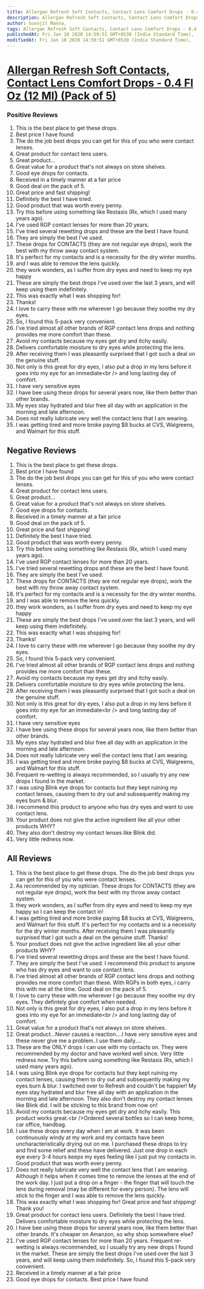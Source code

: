 ```yaml
---
title: Allergan Refresh Soft Contacts, Contact Lens Comfort Drops - 0.4 Fl Oz (12 Ml) (Pack of 5),
description: Allergan Refresh Soft Contacts, Contact Lens Comfort Drops - 0.4 Fl Oz (12 Ml) (Pack of 5),
author: Suvojit Manna,
tags: Allergan Refresh Soft Contacts, Contact Lens Comfort Drops - 0.4 Fl Oz (12 Ml) (Pack of 5),
publishedAt: Fri Jan 10 2020 14:59:51 GMT+0530 (India Standard Time),
modifiedAt: Fri Jan 10 2020 14:59:51 GMT+0530 (India Standard Time),
---
```


# [Allergan Refresh Soft Contacts, Contact Lens Comfort Drops - 0.4 Fl Oz (12 Ml) (Pack of 5)](https://products.checkmycream.com/products/Allergan-Refresh-Soft-Contacts-Contact-Lens-Comfort-Drops-0.4-Fl-Oz-(12-Ml)-(Pack-of-5).html)

### Positive Reviews

<ol>
      <li>This is the best place to get these drops.</li>
      <li>Best price I have found</li>
      <li>The do the job best drops you can get for this of you who were contact lenses.</li>
      <li>Great product for contact lens users.</li>
      <li>Great product...</li>
      <li>Great value for a product that&#x27;s not always on store shelves.</li>
      <li>Good eye drops for contacts.  </li>
      <li>Received in a timely manner at a fair price</li>
      <li>Good deal on the pack of 5.</li>
      <li>Great price and fast shipping!</li>
      <li>Definitely the best I have tried.</li>
      <li>Good product that was worth every penny.</li>
      <li>Try this before using something like Restasis (Rx, which I used many years ago).</li>
      <li>I&#x27;ve used RGP contact lenses for more than 20 years.  </li>
      <li>I&#x27;ve tried several rewetting drops and these are the best I have found.</li>
      <li>They are simply the best I&#x27;ve used.</li>
      <li>These drops for CONTACTS (they are not regular eye drops), work the best with my throw away contact system.</li>
      <li>It&#x27;s perfect for my contacts and is a necessity for the dry winter months.  </li>
      <li>and I was able to remove the lens quickly.</li>
      <li>they work wonders, as I suffer from dry eyes and need to keep my eye happy</li>
      <li>These are simply the best drops I&#x27;ve used over the last 3 years, and will keep using them indefinitely.  </li>
      <li>This was exactly what I was shopping for!</li>
      <li>Thanks!</li>
      <li>I love to carry these with me wherever I go because they soothe my dry eyes.  </li>
      <li>So, I found this 5-pack very convenient.</li>
      <li>I&#x27;ve tried almost all other brands of RGP contact lens drops and nothing provides me more comfort than these.</li>
      <li>Avoid my contacts because my eyes get dry and itchy easily.  </li>
      <li>Delivers comfortable moisture to dry eyes while protecting the lens.</li>
      <li>After receiving them I was pleasantly surprised that I got such a deal on the genuine stuff.  </li>
      <li>Not only is this great for dry eyes, I also put a drop in my lens before it goes into my eye for an immediate&lt;br /&gt; and long lasting day of comfort.</li>
      <li>I have very sensitive eyes</li>
      <li>I have bee using these drops for several years now, like them better than other brands.  </li>
      <li>My eyes stay hydrated and blur free all day with an application in the morning and late afternoon.</li>
      <li>Does not really lubricate very well the contact lens that I am wearing.  </li>
      <li>I was getting tired and more broke paying $8 bucks at CVS, Walgreens, and Walmart for this stuff.  </li>
</ol>


<h2>Negative Reviews</h2>
<ol>
<li> This is the best place to get these drops.</li>
<li> Best price I have found</li>
<li> The do the job best drops you can get for this of you who were contact lenses.</li>
<li> Great product for contact lens users.</li>
<li> Great product...</li>
<li> Great value for a product that&#x27;s not always on store shelves.</li>
<li> Good eye drops for contacts.  </li>
<li> Received in a timely manner at a fair price</li>
<li> Good deal on the pack of 5.</li>
<li> Great price and fast shipping!</li>
<li> Definitely the best I have tried.</li>
<li> Good product that was worth every penny.</li>
<li> Try this before using something like Restasis (Rx, which I used many years ago).</li>
<li> I&#x27;ve used RGP contact lenses for more than 20 years.  </li>
<li> I&#x27;ve tried several rewetting drops and these are the best I have found.</li>
<li> They are simply the best I&#x27;ve used.</li>
<li> These drops for CONTACTS (they are not regular eye drops), work the best with my throw away contact system.</li>
<li> It&#x27;s perfect for my contacts and is a necessity for the dry winter months.  </li>
<li> and I was able to remove the lens quickly.</li>
<li> they work wonders, as I suffer from dry eyes and need to keep my eye happy</li>
<li> These are simply the best drops I&#x27;ve used over the last 3 years, and will keep using them indefinitely.  </li>
<li> This was exactly what I was shopping for!</li>
<li> Thanks!</li>
<li> I love to carry these with me wherever I go because they soothe my dry eyes.  </li>
<li> So, I found this 5-pack very convenient.</li>
<li> I&#x27;ve tried almost all other brands of RGP contact lens drops and nothing provides me more comfort than these.</li>
<li> Avoid my contacts because my eyes get dry and itchy easily.  </li>
<li> Delivers comfortable moisture to dry eyes while protecting the lens.</li>
<li> After receiving them I was pleasantly surprised that I got such a deal on the genuine stuff.  </li>
<li> Not only is this great for dry eyes, I also put a drop in my lens before it goes into my eye for an immediate&lt;br /&gt; and long lasting day of comfort.</li>
<li> I have very sensitive eyes</li>
<li> I have bee using these drops for several years now, like them better than other brands.  </li>
<li> My eyes stay hydrated and blur free all day with an application in the morning and late afternoon.</li>
<li> Does not really lubricate very well the contact lens that I am wearing.  </li>
<li> I was getting tired and more broke paying $8 bucks at CVS, Walgreens, and Walmart for this stuff.  </li>
<li> Frequent re-wetting is always recommended, so I usually try any new drops I found in the market.  </li>
<li> I was using Blink eye drops for contacts but they kept ruining my contact lenses, causing them to dry out and subsequently making my eyes burn &amp; blur.</li>
<li> I recommend this product to anyone who has dry eyes and want to use contact lens.</li>
<li> Your product does not give the active ingredient like all your other products WHY?</li>
<li> They also don&#x27;t destroy my contact lenses like Blink did.</li>
<li> Very little redness now.</li>
</ol>

<h2>All Reviews</h2>

<ol>
    <li> This is the best place to get these drops. The do the job best drops you can get for this of you who were contact lenses.</li>
    <li> As recommended by my optician.  These drops for CONTACTS (they are not regular eye drops), work the best with my throw away contact system.</li>
    <li> they work wonders, as I suffer from dry eyes and need to keep my eye happy so I can keep the contact in!</li>
    <li> I was getting tired and more broke paying $8 bucks at CVS, Walgreens, and Walmart for this stuff.  It&#x27;s perfect for my contacts and is a necessity for the dry winter months.  After receiving them I was pleasantly surprised that I got such a deal on the genuine stuff.  Thanks!</li>
    <li> Your product does not give the active ingredient like all your other products WHY?</li>
    <li> I&#x27;ve tried several rewetting drops and these are the best I have found.</li>
    <li> They are simply the best I&#x27;ve used. I recommend this product to anyone who has dry eyes and want to use contact lens.</li>
    <li> I&#x27;ve tried almost all other brands of RGP contact lens drops and nothing provides me more comfort than these. With RGPs in both eyes, i carry this with me all the time. Good deal on the pack of 5.</li>
    <li> I love to carry these with me wherever I go because they soothe my dry eyes.  They defintely give comfort when needed.</li>
    <li> Not only is this great for dry eyes, I also put a drop in my lens before it goes into my eye for an immediate&lt;br /&gt; and long lasting day of comfort.</li>
    <li> Great value for a product that&#x27;s not always on store shelves.</li>
    <li> Great product...Never causes a reaction....I have very sensitive eyes and these never give me a problem..I use them daily....</li>
    <li> These are the ONLY drops I can use with my contacts on. They were recommended by my doctor and have worked well since. Very little redness now. Try this before using something like Restasis (Rx, which I used many years ago).</li>
    <li> I was using Blink eye drops for contacts but they kept ruining my contact lenses, causing them to dry out and subsequently making my eyes burn &amp; blur. I switched over to Refresh and couldn&#x27;t be happier! My eyes stay hydrated and blur free all day with an application in the morning and late afternoon. They also don&#x27;t destroy my contact lenses like Blink did. I will be sticking to this brand from now on!</li>
    <li> Avoid my contacts because my eyes get dry and itchy easily.  This product works great.&lt;br /&gt;Ordered several bottles so I can keep home, car office, handbag.</li>
    <li> I use these drops every day when I am at work. It was been continuously windy at my work and my contacts have been uncharacteristically drying out on me. I purchased these drops to try and find some relief and these have delivered. Just one drop in each eye every 3-4 hours keeps my eyes feeling like I just put my contacts in. Good product that was worth every penny.</li>
    <li> Does not really lubricate very well the contact lens that I am wearing.  Although it helps when it comes time to remove the lenses at the end of the work day.  I just put a drop on a finger - the finger that will touch the lens during removal (may be different for every person).  The lens will stick to the finger and I was able to remove the lens quickly.</li>
    <li> This was exactly what I was shopping for! Great price and fast shipping! Thank you!</li>
    <li> Great product for contact lens users. Definitely the best I have tried. Delivers comfortable moisture to dry eyes while protecting the lens.</li>
    <li> I have bee using these drops for several years now, like them better than other brands.  It&#x27;s cheaper on Amanzon, so why shop somewhere else?</li>
    <li> I&#x27;ve used RGP contact lenses for more than 20 years.  Frequent re-wetting is always recommended, so I usually try any new drops I found in the market.  These are simply the best drops I&#x27;ve used over the last 3 years, and will keep using them indefinitely.  So, I found this 5-pack very convenient.</li>
    <li> Received in a timely manner at a fair price</li>
    <li> Good eye drops for contacts.  Best price I have found</li>
</ol>




